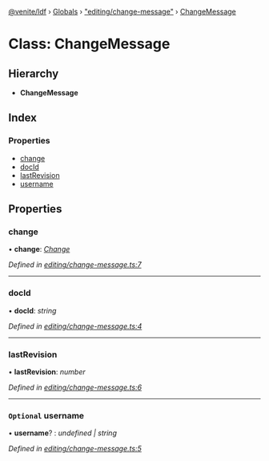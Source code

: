 [@venite/ldf](../README.md) › [Globals](../globals.md) › ["editing/change-message"](../modules/_editing_change_message_.md) › [ChangeMessage](_editing_change_message_.changemessage.md)

# Class: ChangeMessage

## Hierarchy

* **ChangeMessage**

## Index

### Properties

* [change](_editing_change_message_.changemessage.md#change)
* [docId](_editing_change_message_.changemessage.md#docid)
* [lastRevision](_editing_change_message_.changemessage.md#lastrevision)
* [username](_editing_change_message_.changemessage.md#optional-username)

## Properties

###  change

• **change**: *[Change](_editing_change_.change.md)*

*Defined in [editing/change-message.ts:7](https://github.com/gbj/venite/blob/9b89f1d2/ldf/src/editing/change-message.ts#L7)*

___

###  docId

• **docId**: *string*

*Defined in [editing/change-message.ts:4](https://github.com/gbj/venite/blob/9b89f1d2/ldf/src/editing/change-message.ts#L4)*

___

###  lastRevision

• **lastRevision**: *number*

*Defined in [editing/change-message.ts:6](https://github.com/gbj/venite/blob/9b89f1d2/ldf/src/editing/change-message.ts#L6)*

___

### `Optional` username

• **username**? : *undefined | string*

*Defined in [editing/change-message.ts:5](https://github.com/gbj/venite/blob/9b89f1d2/ldf/src/editing/change-message.ts#L5)*

